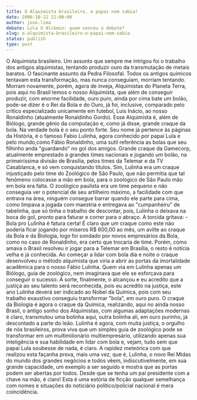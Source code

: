 ```yaml
---
title: O Alquimista brasileiro, e papai nem sabia!
date: 2006-10-22 21:00:00
author: jose.lima
debate: Lula X Alckmin: quem venceu o debate?
slug: o-alquimista-brasileiro-e-papai-nem-sabia
status: publish 
type: post
---
```


O Alquimista brasileiro.
Um assunto que sempre me intrigou foi o trabalho dos antigos alquimistas, tentando produzir ouro da transmutação de metais baratos. O fascinante assunto da Pedra Filosofal. Todos os antigos químicos tentavam esta transformação, mas nunca conseguiam, morriam tentando. Morram novamente, porém, agora de inveja, Alquimistas do Planeta Terra, pois aqui no Brasil temos o nosso Alquimista, que além de conseguir produzir, com enorme facilidade, ouro puro, ainda por cima bate um bolão, pode-se dizer é o Rei da Bola e do Ouro, já foi, inclusive, comparado pelo crítico especializado unicamente em futebol, Luis Inácio, ao nosso Ronaldinho (atualmente Ronaldinho Gordo). 
Esse Alquimista é, além de Biólogo, grande gênio da computação e, como já disse, grande craque da bola. Na verdade bola é o seu ponto forte. Seu nome já pertence às páginas da História, é o famoso Fabio Lulinha, agora conhecido por papai Lula e pelo mundo,como Fábio Ronaldinho, uma sutil referência as bolas que seu filhinho anda "guardando" no gol dos amigos. Grande craque da Gamecorp, atualmente emprestado a grandes times nacionais e jogando um bolão, na primeiríssima divisão de Brasília, pelos times da Telemar e da TV Casablanca, e só vem conquistando títulos.
Sim, Lulinha era um craque injustiçado pelo time do Zoológico de São Paulo, que não permitia que tal fenômeno colocasse a mão em bola, para o zoológico de São Paulo mão em bola era falta. O zoológico paulista era um time pequeno e não conseguia ver o potencial de seu artilheiro máximo, a facilidade com que entrava na área, ninguém consegue barrar quando ele parte para cima, como limpava a jogada com maestria e entregava ao "cumpanheiru" de tabelinha, que só tinha o trabalho de descontar, pois, Lulinha o deixava na boca do gol, pronto para faturar e correr para o abraço. A torcida gritava: - Bola pro Lulinha é fatura certa! É claro que um craque como este não poderia ficar jogando por míseros R$ 600,00 ao mês, um avilte ao craque da Bola e da Biologia, logo foi sondado por novos empresários da Bola, como no caso de Ronaldinho, era certo que trocaria de time. Porém, como amava o Brasil resolveu ir jogar para a Telemar em Brasília, o resto é notícia velha e já conhecida.
Ao começar a lidar com bola dia e noite o craque desenvolveu o método alquimista que viria a abrir as portas da imortalidade acadêmica para o nosso Fábio Lulinha. 
Quem via em Lulinha apenas um Biólogo, guia de zoológico, nem imaginava que ele se esforçava para conseguir o sucesso. A sorte, finalmente, o alcançou e eu acredito que a justiça ao seu talento será reconhecida, pois eu acredito na justiça, este ano Lulinha deverá ser indicado ao Nobel da Química, pois com seu trabalho exaustivo conseguiu transformar "bola", em ouro puro. O craque da Biologia é agora o craque da Química, realizando, aqui no ainda nosso Brasil, o antigo sonho dos Alquimistas, com algumas adaptações modernas é claro, transmutou uma bolinha aqui, outra bolinha ali, em ouro purinho, já descontado a parte do leão. Lulinha é agora, com muita justiça, o orgulho de nós brasileiros, prova viva que um simples guia de zoológico pode se transformar em um multimilionário multiempresário, utilizando apenas sua inteligência e sua habilidade em lidar com bola e, vejam, tudo sem que papai Lula soubesse de nada, é claro. A rapidez meteórica com que realizou esta façanha prova, mais uma vez, que é, Lulinha, o novo Rei Midas do mundo dos grandes negócios e todos vêem, indiscutivelmente, em sua grande capacidade, um exemplo a ser seguido e mostra que as portas podem ser abertas por todos. Desde que se tenha um pai presidente com a chave na mão, é claro! 
Esta é uma estória de ficção qualquer semelhança com nomes e situações do noticiário político/policial nacional é mera coincidência.
